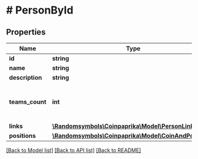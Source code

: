 # # PersonById

## Properties

Name | Type | Description | Notes
------------ | ------------- | ------------- | -------------
**id** | **string** |  | [optional]
**name** | **string** |  | [optional]
**description** | **string** |  | [optional]
**teams_count** | **int** | Number of teams where person is a member | [optional]
**links** | [**\Randomsymbols\Coinpaprika\Model\PersonLinks**](PersonLinks.md) |  | [optional]
**positions** | [**\Randomsymbols\Coinpaprika\Model\CoinAndPosition[]**](CoinAndPosition.md) |  | [optional]

[[Back to Model list]](../../README.md#models) [[Back to API list]](../../README.md#endpoints) [[Back to README]](../../README.md)
